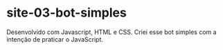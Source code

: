 # site-03-bot-simples
Desenvolvido com Javascript, HTML e CSS. Criei esse bot simples com a intenção de praticar o JavaScript.
